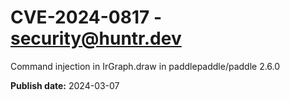 # CVE-2024-0817 - security@huntr.dev

Command injection in IrGraph.draw in paddlepaddle/paddle 2.6.0

**Publish date:** 2024-03-07
